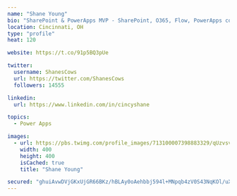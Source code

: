 ```yaml
---
name: "Shane Young"
bio: "SharePoint & PowerApps MVP - SharePoint, O365, Flow, PowerApps consulting? @PowerApps911 | Pure Snark? You found it."
location: Cincinnati, OH
type: "profile"
heat: 120

website: https://t.co/91p5BQ3pUe

twitter:
  username: ShanesCows
  url: https://twitter.com/ShanesCows
  followers: 14555

linkedin:
  url: https://www.linkedin.com/in/cincyshane

topics:
  - Power Apps

images:
  - url: https://pbs.twimg.com/profile_images/713100007398883329/qUzvsvQ3_400x400.jpg
    width: 400
    height: 400
    isCached: true
    title: "Shane Young"

secured: "ghuiAvwDVjGKxUjGR66BKz/hBLAy0oAehbbj594l+MNpqb4zV0S43NqKOl/uX8x/7v08Sp1Vb3Hm0z+3Ji38kSviNTNiilYchX1QovuXD7XHfJqqDyMe9j3G8MB1q6rnCZQhhbJGYqo4nWDSZxCGoJL1Vkm+pOCHNFV+rwxsqsjLhLWM4tM/K3soPmaR8HMyR6HzNoC/DaTbBldMAuhQJC6nK9LLMOdRYQdzXCs4xIcKYTnRvJGEu/nd7hLMdtbkCdloA/qKJSbuLPqQoNNIKqBpihGlU3LbTqaG+GviuX6gDS4iMfIFLi1QiGR6gZsRHGyQqOsJccglauBQe3k3D3dy3Wi0aGfikEixuX3hx6/pBYTTPXmUSmuq/pacl4DwAzek2eMUfyehZiUYu8h/rXRJFpXPPVGpNR4VeubldEQ=;e4mXsl+gQ0QbAxhqTD7sBQ=="
---
```


